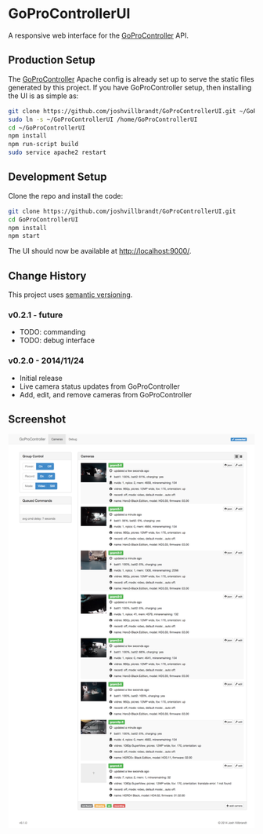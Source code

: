# GoProControllerUI

A responsive web interface for the [GoProController](https://github.com/joshvillbrandt/GoProController) API.

## Production Setup

The [GoProController](https://github.com/joshvillbrandt/GoProController) Apache config is already set up to serve the static files generated by this project. If you have GoProController setup, then installing the UI is as simple as:

```bash
git clone https://github.com/joshvillbrandt/GoProControllerUI.git ~/GoProControllerUI
sudo ln -s ~/GoProControllerUI /home/GoProControllerUI
cd ~/GoProControllerUI
npm install
npm run-script build
sudo service apache2 restart
```

## Development Setup

Clone the repo and install the code:

```bash
git clone https://github.com/joshvillbrandt/GoProControllerUI.git
cd GoProControllerUI
npm install
npm start
```

The UI should now be available at [http://localhost:9000/](http://localhost:9000/).

## Change History

This project uses [semantic versioning](http://semver.org/).

### v0.2.1 - future

* TODO: commanding
* TODO: debug interface

### v0.2.0 - 2014/11/24

* Initial release
* Live camera status updates from GoProController
* Add, edit, and remove cameras from GoProController

## Screenshot

![Screenshot](screenshots/screenshot-v0.1.0.png)
